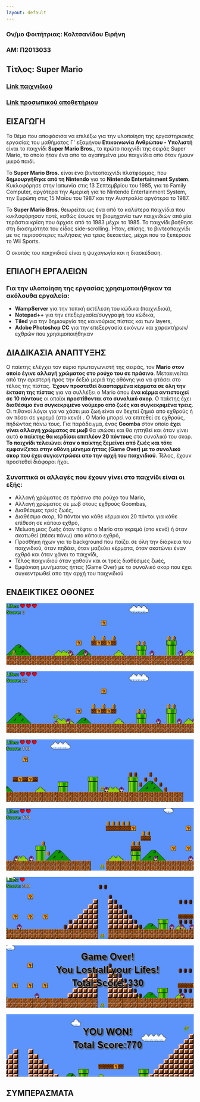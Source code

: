 ```yaml
---
layout: default
---
```


### Ον/μο Φοιτήτριας: Κολτσανίδου Ειρήνη

### ΑΜ: Π2013033

## Τίτλος: Super Mario

### [Link παιχνιδιού](https://eiriniklt.github.io/Super-Mario/)

### [Link προσωπικού αποθετήριου](https://github.com/eiriniklt/Super-Mario)

## ΕΙΣΑΓΩΓΗ

Το θέμα που αποφάσισα να επιλέξω για την υλοποίηση της εργαστηριακής εργασίας του μαθήματος Γ' εξαμήνου **Επικοινωνία Ανθρώπου - Υπολιστή** είναι το παιχνίδι **Super Mario Bros.**, το πρώτο παιχνίδι της σειράς Super Mario, το οποίο ήταν ένα απο τα αγαπημένα μου παιχνίδια απο όταν ήμουν μικρό παιδί. 

Το **Super Mario Bros.** είναι ένα βιντεοπαιχνίδι πλατφόρμας, που **δημιουργήθηκε από τη Nintendo** για το **Nintendo Entertainment System**. Κυκλοφόρησε στην Ιαπωνία στις 13 Σεπτεμβρίου του 1985, για το Family Computer, αργότερα την Αμερική για το Nintendo Entertainment System, την Ευρώπη στις 15 Μαΐου του 1987 και την Αυστραλία αργότερα το 1987.

Το **Super Mario Bros.** θεωρείται ως ένα από τα καλύτερα παιχνίδια που κυκλοφόρησαν ποτέ, καθώς έσωσε τη βιομηχανία των παιχνιδιών από μία τεράστια κρίση που άρχισε από το 1983 μέχρι το 1985. Το παιχνίδι βοήθησε στη διασημότητα του είδος side-scrolling. Ήταν, επίσης, το βιντεοπαιχνίδι με τις περισσότερες πωλήσεις για τρεις δεκαετίες, μέχρι που το ξεπέρασε το Wii Sports.

Ο σκοπός του παιχνιδιού είναι η ψυχαγωγία και η διασκέδαση.

## ΕΠΙΛΟΓΗ ΕΡΓΑΛΕΙΩΝ

### Για την υλοποίηση της εργασίας χρησιμοποιήθηκαν τα ακόλουθα εργαλεία:

- **WampServer** για την τοπική εκτέλεση του κώδικα (παιχνιδιού),
- **Notepad++** για την επεξεργασία/συγγραφή του κώδικα,
- **Tiled** για την δημιουργία της καινούριας πίστας και των layers,
- **Adobe Photoshop CC** για την επεξεργασία εικόνων και χαρακτήρων/εχθρών που χρησιμοποιήθηκαν

## ΔΙΑΔΙΚΑΣΙΑ ΑΝΑΠΤΥΞΗΣ

Ο παίκτης ελέγχει τον κύριο πρωταγωνιστή της σειράς, τον **Mario στον οποίο έγινε αλλαγή χρώματος στο ρούχο του σε πράσινο**. Μετακινείται από την αριστερή προς την δεξιά μεριά της οθόνης για να φτάσει στο τέλος της πίστας. **Έχουν προστεθεί διασπαρμένα κέρματα σε όλη την έκταση της πίστας** για να συλλέξει ο Mario όπου **ένα κέρμα αντιστοιχεί σε 10 πόντους** οι οποίοι **προστίθονται στο συνολικό σκορ**. Ο παίκτης έχει **διαθέσιμο ένα συγκεκριμένο νούμερο από ζωές και συγκεκριμένα τρεις**. Οι πιθανοί λόγοι για να χάσει μια ζωή είναι αν δεχτεί ζημιά από εχθρούς ή αν πέσει σε γκρεμό (στο κενό) . Ο Mario μπορεί να επιτεθεί σε εχθρούς, πηδώντας πάνω τους. Για παράδειγμα, ένας **Goomba** στον οποίο **έχει γίνει αλλαγή χρώματος σε μωβ** θα ισιώσει και θα ηττηθεί και όταν γίνει αυτό **ο παίκτης θα κερδίσει επιπλέον 20 πόντους** στο συνολικό του σκορ. **Το παιχνίδι τελειώνει όταν ο παίκτης ξεμείνει από ζωές και τότε εμφανίζεται στην οθόνη μύνημα ήττας (Game Over) με το συνολικό σκορ που έχει συγκεντρώσει απο την αρχή του παιχνιδιού**. Τέλος, έχουν προστεθεί διάφοροι ήχοι.

### Συνοπτικά οι αλλαγές που έχουν γίνει στο παιχνίδι είναι οι εξής:

- Αλλαγή χρώματος σε πράσινο στο ρούχο του Mario,
- Αλλαγή χρώματος σε μωβ στους εχθρούς Goombas,
- Διαθέσιμες τρείς ζωές,
- Διαθέσιμο σκορ, 10 πόντοι για κάθε κέρμα και 20 πόντοι για κάθε επίθεση σε κάποιο εχθρό,
- Μείωση μιας ζωής όταν πέφτει ο Mario στο γκρεμό (στο κενό) ή όταν σκοτωθεί (πέσει πάνω) απο κάποιο εχθρό,
- Προσθήκη ήχων για το background που παίζει σε όλη την διάρκεια του παιχνιδιού, όταν πηδάει, όταν μαζεύει κέρματα, όταν σκοτώνει έναν εχθρό και όταν χάνει το παιχνίδι,
- Τέλος παιχνιδιού όταν χαθούν και οι τρείς διαθέσιμες ζωές,
- Εμφάνιση μυνήματος ήττας (Game Over) με το συνολικό σκορ που έχει συγκεντρωθεί απο την αρχή του παιχνιδιού 

## ΕΝΔΕΙΚΤΙΚΕΣ ΟΘΟΝΕΣ

![](https://raw.githubusercontent.com/eiriniklt/Super-Mario/master/assets/super_mario1.PNG)

![](https://raw.githubusercontent.com/eiriniklt/Super-Mario/master/assets/super_mario2.PNG)

![](https://raw.githubusercontent.com/eiriniklt/Super-Mario/master/assets/super_mario3.PNG)

![](https://raw.githubusercontent.com/eiriniklt/Super-Mario/master/assets/super_mario4.PNG)

![](https://raw.githubusercontent.com/eiriniklt/Super-Mario/master/assets/super_mario5.PNG)

![](https://raw.githubusercontent.com/eiriniklt/Super-Mario/master/assets/super_mario6.PNG)

![](https://raw.githubusercontent.com/eiriniklt/Super-Mario/master/assets/super_mario7.PNG)

## ΣΥΜΠΕΡΑΣΜΑΤΑ
